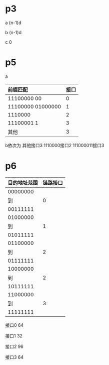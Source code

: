 # p3

a (n-1)d

b (n-1)d

c 0



# p5

a

| 前缀匹配          | 接口 |
| :---------------- | ---- |
| 11100000 00       | 0    |
| 11100000 01000000 | 1    |
| 1110000           | 2    |
| 11100001 1        | 3    |
| 其他              | 3    |

b依次为 其他接口3 1110000接口2 111000011接口3

# p6

| 目的地址范围 | 链路接口 |
| ------------ | -------- |
| 00000000     |          |
| 到           | 0        |
| 00111111     |          |
| 01000000     |          |
| 到           | 1        |
| 01011111     |          |
| 01100000     |          |
| 到           | 2        |
| 01111111     |          |
| 10000000     |          |
| 到           | 2        |
| 10111111     |          |
| 11000000     |          |
| 到           | 3        |
| 11111111     |          |

接口0  64

接口1 32

接口2  96

接口3  64
